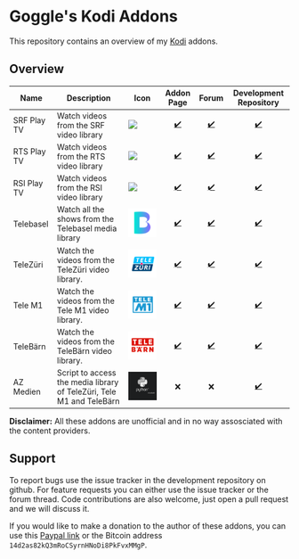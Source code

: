 # Goggle's Kodi Addons
This repository contains an overview of my [Kodi](https://kodi.tv) addons.

## Overview
Name | Description | Icon | Addon Page | Forum | Development Repository
---- | ----------- | ---- | :--------: | :---: | :--------------------:
SRF Play TV | Watch videos from the SRF video library | <img src="https://github.com/goggle/plugin.video.srfplaytv/raw/master/resources/icon.png" width="256"> | [:heavy_check_mark:](https://kodi.tv/addon/plugins-video-add-ons/srf-play-tv) | [:heavy_check_mark:](https://forum.kodi.tv/showthread.php?tid=331129) | [:heavy_check_mark:](https://github.com/goggle/plugin.video.srfplaytv)
RTS Play TV | Watch videos from the RTS video library | <img src="https://raw.githubusercontent.com/goggle/plugin.video.rtsplaytv/master/resources/icon.png" width="256"> | [:heavy_check_mark:](https://kodi.tv/addon/plugins-video-add-ons/rts-play-tv) | [:heavy_check_mark:](https://forum.kodi.tv/showthread.php?tid=336266) | [:heavy_check_mark:](https://github.com/goggle/plugin.video.rtsplaytv)
RSI Play TV | Watch videos from the RSI video library | <img src="https://raw.githubusercontent.com/goggle/plugin.video.rsiplaytv/master/resources/icon.png" width="256"> | [:heavy_check_mark:](https://kodi.tv/addon/plugins-video-add-ons/rsi-play-tv) | [:heavy_check_mark:](https://forum.kodi.tv/showthread.php?tid=331129) | [:heavy_check_mark:](https://github.com/goggle/plugin.video.rsiplaytv)
Telebasel | Watch all the shows from the Telebasel media library | <img src="https://raw.githubusercontent.com/goggle/plugin.video.telebasel/master/resources/icon.png" width="256"> | [:heavy_check_mark:](https://kodi.tv/addon/plugins-video-add-ons/telebasel) | [:heavy_check_mark:](https://forum.kodi.tv/showthread.php?tid=336689) | [:heavy_check_mark:](https://github.com/goggle/plugin.video.telebasel)
TeleZüri | Watch the videos from the TeleZüri video library. | <img src="https://raw.githubusercontent.com/goggle/plugin.video.telezueri/master/resources/icon.png" width="256"> | [:heavy_check_mark:](https://kodi.tv/addon/plugins-video-add-ons/telez%C3%BCri) | [:heavy_check_mark:](https://forum.kodi.tv/showthread.php?tid=336986) | [:heavy_check_mark:](https://github.com/goggle/plugin.video.telezueri)
Tele M1 | Watch the videos from the Tele M1 video library. | <img src="https://raw.githubusercontent.com/goggle/plugin.video.telem1/master/resources/icon.png" width="256"> | [:heavy_check_mark:](https://kodi.tv/addon/plugins-video-add-ons/tele-m1) | [:heavy_check_mark:](https://forum.kodi.tv/showthread.php?tid=336986) | [:heavy_check_mark:](https://github.com/goggle/plugin.video.telem1)
TeleBärn | Watch the videos from the TeleBärn video library. | <img src="https://raw.githubusercontent.com/goggle/plugin.video.telebaern/master/resources/icon.png" width="256"> | [:heavy_check_mark:](https://kodi.tv/addon/plugins-video-add-ons/teleb%C3%A4rn) | [:heavy_check_mark:](https://forum.kodi.tv/showthread.php?tid=336986) | [:heavy_check_mark:](https://github.com/goggle/plugin.video.telebaern)
AZ Medien | Script to access the media library of TeleZüri, Tele M1 and TeleBärn | <img src="https://raw.githubusercontent.com/goggle/script.module.azmedien/master/resources/icon.png" width="256"> | :x: | :x: | [:heavy_check_mark:](https://github.com/goggle/script.module.azmedien)

**Disclaimer:** All these addons are unofficial and in no way assosciated with the content providers.

## Support
To report bugs use the issue tracker in the development repository on github. For feature requests you can either use the issue tracker or the forum thread. Code contributions are also welcome, just open a pull request and we will discuss it.

If you would like to make a donation to the author of these addons, you can use this [Paypal link](https://www.paypal.com/cgi-bin/webscr?cmd=_s-xclick&hosted_button_id=ZXAFRHTZGRARS) or the Bitcoin address `14d2as82kQ3mRoCSyrnHNoDi8PkFvxMMgP`.